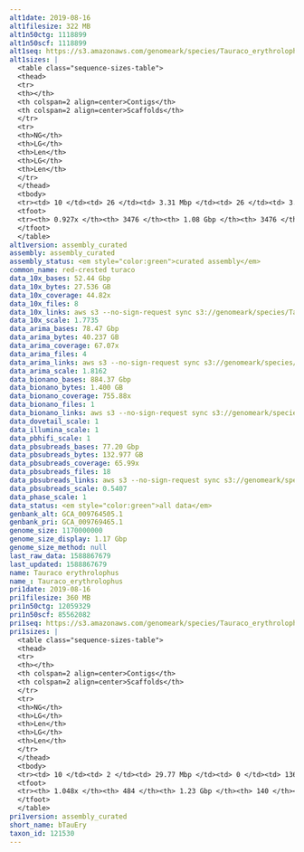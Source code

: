 ```yaml
---
alt1date: 2019-08-16
alt1filesize: 322 MB
alt1n50ctg: 1118899
alt1n50scf: 1118899
alt1seq: https://s3.amazonaws.com/genomeark/species/Tauraco_erythrolophus/bTauEry1/assembly_curated/bTauEry1.alt.cur.20190816.fasta.gz
alt1sizes: |
  <table class="sequence-sizes-table">
  <thead>
  <tr>
  <th></th>
  <th colspan=2 align=center>Contigs</th>
  <th colspan=2 align=center>Scaffolds</th>
  </tr>
  <tr>
  <th>NG</th>
  <th>LG</th>
  <th>Len</th>
  <th>LG</th>
  <th>Len</th>
  </tr>
  </thead>
  <tbody>
  <tr><td> 10 </td><td> 26 </td><td> 3.31 Mbp </td><td> 26 </td><td> 3.31 Mbp </td></tr>  <tr><td> 20 </td><td> 67 </td><td> 2.49 Mbp </td><td> 67 </td><td> 2.49 Mbp </td></tr>  <tr><td> 30 </td><td> 121 </td><td> 1.86 Mbp </td><td> 121 </td><td> 1.86 Mbp </td></tr>  <tr><td> 40 </td><td> 194 </td><td> 1.44 Mbp </td><td> 194 </td><td> 1.44 Mbp </td></tr>  <tr style="background-color:#cccccc;"><td> 50 </td><td> 286 </td><td> 1.12 Mbp </td><td> 286 </td><td> 1.12 Mbp </td></tr>  <tr><td> 60 </td><td> 405 </td><td> 0.85 Mbp </td><td> 405 </td><td> 0.85 Mbp </td></tr>  <tr><td> 70 </td><td> 570 </td><td> 0.57 Mbp </td><td> 570 </td><td> 0.57 Mbp </td></tr>  <tr><td> 80 </td><td> 875 </td><td> 0.24 Mbp </td><td> 875 </td><td> 0.24 Mbp </td></tr>  <tr><td> 90 </td><td> 2319 </td><td> 41.45 Kbp </td><td> 2319 </td><td> 41.45 Kbp </td></tr>  <tr><td> 100 </td><td> - </td><td> - </td><td> - </td><td> - </td></tr>  </tbody>
  <tfoot>
  <tr><th> 0.927x </th><th> 3476 </th><th> 1.08 Gbp </th><th> 3476 </th><th> 1.08 Gbp </th></tr>
  </tfoot>
  </table>
alt1version: assembly_curated
assembly: assembly_curated
assembly_status: <em style="color:green">curated assembly</em>
common_name: red-crested turaco
data_10x_bases: 52.44 Gbp
data_10x_bytes: 27.536 GB
data_10x_coverage: 44.82x
data_10x_files: 8
data_10x_links: aws s3 --no-sign-request sync s3://genomeark/species/Tauraco_erythrolophus/bTauEry1/genomic_data/10x/ .<br>
data_10x_scale: 1.7735
data_arima_bases: 78.47 Gbp
data_arima_bytes: 40.237 GB
data_arima_coverage: 67.07x
data_arima_files: 4
data_arima_links: aws s3 --no-sign-request sync s3://genomeark/species/Tauraco_erythrolophus/bTauEry1/genomic_data/arima/ .<br>
data_arima_scale: 1.8162
data_bionano_bases: 884.37 Gbp
data_bionano_bytes: 1.400 GB
data_bionano_coverage: 755.88x
data_bionano_files: 1
data_bionano_links: aws s3 --no-sign-request sync s3://genomeark/species/Tauraco_erythrolophus/bTauEry1/genomic_data/bionano/ .<br>
data_dovetail_scale: 1
data_illumina_scale: 1
data_pbhifi_scale: 1
data_pbsubreads_bases: 77.20 Gbp
data_pbsubreads_bytes: 132.977 GB
data_pbsubreads_coverage: 65.99x
data_pbsubreads_files: 18
data_pbsubreads_links: aws s3 --no-sign-request sync s3://genomeark/species/Tauraco_erythrolophus/bTauEry1/genomic_data/pacbio/ . --exclude "*ccs.bam*"<br>
data_pbsubreads_scale: 0.5407
data_phase_scale: 1
data_status: <em style="color:green">all data</em>
genbank_alt: GCA_009764505.1
genbank_pri: GCA_009769465.1
genome_size: 1170000000
genome_size_display: 1.17 Gbp
genome_size_method: null
last_raw_data: 1588867679
last_updated: 1588867679
name: Tauraco erythrolophus
name_: Tauraco_erythrolophus
pri1date: 2019-08-16
pri1filesize: 360 MB
pri1n50ctg: 12059329
pri1n50scf: 85562082
pri1seq: https://s3.amazonaws.com/genomeark/species/Tauraco_erythrolophus/bTauEry1/assembly_curated/bTauEry1.pri.cur.20190816.fasta.gz
pri1sizes: |
  <table class="sequence-sizes-table">
  <thead>
  <tr>
  <th></th>
  <th colspan=2 align=center>Contigs</th>
  <th colspan=2 align=center>Scaffolds</th>
  </tr>
  <tr>
  <th>NG</th>
  <th>LG</th>
  <th>Len</th>
  <th>LG</th>
  <th>Len</th>
  </tr>
  </thead>
  <tbody>
  <tr><td> 10 </td><td> 2 </td><td> 29.77 Mbp </td><td> 0 </td><td> 136.89 Mbp </td></tr>  <tr><td> 20 </td><td> 6 </td><td> 25.72 Mbp </td><td> 1 </td><td> 133.26 Mbp </td></tr>  <tr><td> 30 </td><td> 11 </td><td> 21.08 Mbp </td><td> 2 </td><td> 105.53 Mbp </td></tr>  <tr><td> 40 </td><td> 17 </td><td> 16.82 Mbp </td><td> 3 </td><td> 93.02 Mbp </td></tr>  <tr style="background-color:#cccccc;"><td> 50 </td><td> 26 </td><td style="background-color:#88ff88;"> 12.06 Mbp </td><td> 5 </td><td style="background-color:#88ff88;"> 85.56 Mbp </td></tr>  <tr><td> 60 </td><td> 37 </td><td> 8.83 Mbp </td><td> 6 </td><td> 74.18 Mbp </td></tr>  <tr><td> 70 </td><td> 52 </td><td> 6.40 Mbp </td><td> 8 </td><td> 45.29 Mbp </td></tr>  <tr><td> 80 </td><td> 74 </td><td> 4.42 Mbp </td><td> 11 </td><td> 30.41 Mbp </td></tr>  <tr><td> 90 </td><td> 109 </td><td> 2.50 Mbp </td><td> 16 </td><td> 23.25 Mbp </td></tr>  <tr><td> 100 </td><td> 184 </td><td> 0.90 Mbp </td><td> 23 </td><td> 12.78 Mbp </td></tr>  </tbody>
  <tfoot>
  <tr><th> 1.048x </th><th> 484 </th><th> 1.23 Gbp </th><th> 140 </th><th> 1.25 Gbp </th></tr>
  </tfoot>
  </table>
pri1version: assembly_curated
short_name: bTauEry
taxon_id: 121530
---
```

